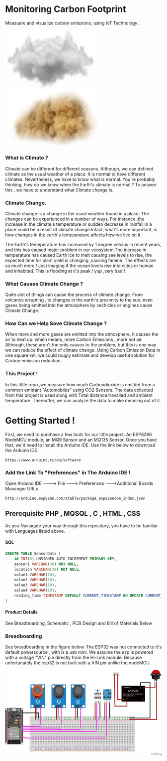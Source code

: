 # Monitoring Carbon Footprint
Measuare and visualize carbon emissions, using IoT Technology .

<img src="Images/cloud.png" width = 290 height=190> <img src ="Images/cloud2.png" width =300 heigh=190>

### What is Climate ?
Climate can be different for different seasons. Although, we can defined climate as the usual weather of a place. It is normal to have different climates. Nevertheless, we have to know what is normal. You're probably thinking, how do we know when the Earth's climate is normal ? To answer this , we have to understand what Climate change is.

### Climate Change.
Climate change is a change in the usual weather found in a place. The changes can be experienced in a number of ways. For instance ,the increase in the climate's temperature or 
sudden decrease in rainfall in a place could be a result of climate change.Infact, what's more important, is how changes in the earth's temeparature affects how we live on it. 

The Earth's temeperature has increased by 1 degree celcius in recent years, and this has caused major problem in our ecosystem.The increase in temperature has caused Earth Ice to melt  causing see levels to rise, the expected time for plant yield is changing ,causing famine. The effects are so much more !
Just imaging if the ocean levels rise into cities or human and inhabited. This is flooding at it's peak ! yup ,very bad !

### What Causes Climate Change ?
Quite alot of things can cause the process of climate change. From volcanos errupting , to changes in the earth's proximity to the sun, even gases being emitted into the atmosphere by vechicles or engines cause Climate Change.

### How Can we Help Sove Climate Change ?
When more and more gases are emitted into the atmosphere, it causes the air to heat up. which means, more Carbon Emissions , more hot air. 
Although, these aren't the only causes to the problem, but this is one way we can reduce the effect of climate change.
Using Carbon Emission Data in one square km, we could rougly estimate and develop useful solution for Carbon emission reduction. 

### This Project !
In this little repo ,we measure how much Carbondioxide is emitted from a common emittant "Automobiles" using CO2 Sensors. The data collected from this project
is used along with Total distance travalled 
and ambient temperature. Thereafter, we can analyze the data to make meaning out of it.







# Getting Started !


First, we need to purchase a few tools for our little project. 
An ESP8266 NodeMCU module, an MQ9 Sensor and an MQ135 Sensor.
Once you have that, we'd need to install the Arduino IDE. 
Use the link below to download the Arduino IDE.




```
https://www.arduino.cc/en/software
```
### Add the Link To "Preferences" in The Arduino IDE !
Open Arduino IDE ----> File ---> Preferences --->Additional Boards Mananger URLs

```
http://arduino.esp8266.com/stable/package_esp8266com_index.json
```
## Prerequisite PHP , MQSQL , C , HTML , CSS
As you Naviagate your way through this repository, you have to be familiar with Languages listed above.

#### SQL
```SQL
CREATE TABLE SensorData (
    id INT(6) UNSIGNED AUTO_INCREMENT PRIMARY KEY,
    sensor1 VARCHAR(30) NOT NULL,
    location VARCHAR(30) NOT NULL,
    value1 VARCHAR(10),
    value2 VARCHAR(10),
    value3 VARCHAR(10),
    value4 VARCHAR(10),
    reading_time TIMESTAMP DEFAULT CURRENT_TIMESTAMP ON UPDATE CURRENT_TIMESTAMP
)
```
#### Product Details
See Breadboarding, Schematic , PCB Design and Bill of Materials Below


### Breadboarding
See breadboarding in the figure below. The ESP32 was not connected to it's default powersource , with is a usb mini. 
We assume the esp is powered with a voltage "VIN" pin directly from the Hi-Link module. Because unfortunately the esp32 
is not built with a VIN pin unlike the nodeMCU.

<img src="Images/Breadboarding.png" width = 522 height= 276> 